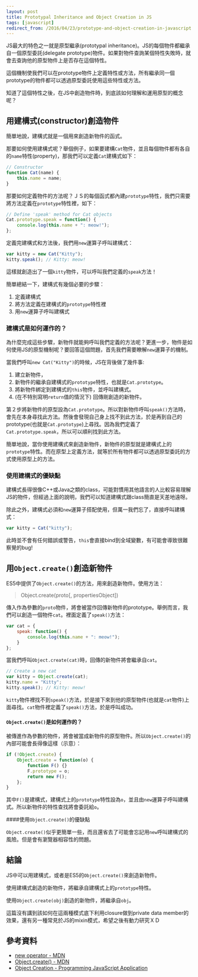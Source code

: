 ```yaml
---
layout: post
title: Prototypal Inheritance and Object Creation in JS
tags: [javascript]
redirect_from: /2016/04/23/prototype-and-object-creation-in-javascript
---
```


JS最大的特色之一就是原型繼承(prototypal inheritance)。JS的每個物件都繼承自一個原型委託(delegate prototype)物件。如果對物件查詢某個特性失敗時，就會去查詢他的原型物件上是否存在這個特性。

這個機制使我們可以在prototype物件上定義特性或方法，所有繼承同一個prototype的物件都可以透過原型委託使用這些特性或方法。

知道了這個特性之後，在JS中創造物件時，到底該如何理解和運用原型的概念呢？

## 用建構式(constructor)創造物件

簡單地說，建構式就是一個用來創造新物件的函式。

那要如何使用建構式呢？舉個例子，如果要建構`Cat`物件，並且每個物件都有各自的`name`特性(property)，那我們可以定義`Cat`建構式如下：

~~~jsx
// Constructor
function Cat(name) {
	this.name = name;
}
~~~

那要如何定義物件的方法呢？ＪＳ的每個函式都內建`prototype`特性，我們只需要將方法定義在`prototype`特性裡，如下：

~~~jsx
// Define 'speak' method for Cat objects
Cat.prototype.speak = function() {
	console.log(this.name + ": meow!");
};
~~~

定義完建構式和方法後，我們用`new`運算子呼叫建構式：

~~~jsx
var kitty = new Cat("Kitty");
kitty.speak(); // Kitty: meow!
~~~

這樣就創造出了一個`kitty`物件，可以呼叫我們定義的`speak`方法！

簡單總結一下，建構式有幾個必要的步驟：

1. 定義建構式
2. 將方法定義在建構式的`prototype`特性裡
3. 用`new`運算子呼叫建構式

### 建構式是如何運作的？

為什麼完成這些步驟，新物件就能夠呼叫我們定義的方法呢？更進一步，物件是如何使用JS的原型機制呢？要回答這個問題，首先我們需要瞭解`new`運算子的機制。

當我們呼叫`new Cat("Kitty")`的時候，JS在背後做了幾件事:

1. 建立新物件，
2. 新物件的繼承自建構式的`prototype`特性，也就是`Cat.prototype`。
3. 將新物件綁定到建構式的`this`物件，並呼叫建構式。
4. (在不特別寫明`return`值的情況下) 回傳剛創造的新物件。

第２步將新物件的原型設為`Cat.prototype`。所以對新物件呼叫`speak()`方法時，會先在本身尋找此方法。然後會發現自己身上找不到此方法，於是再到自己的prototype(也就是`Cat.prototype`)上尋找。因為我們定義了`Cat.prototype.speak`，所以可以順利找到此方法。

簡單地說，當你使用建構式來創造新物件，新物件的原型就是建構式上的`prototype`特性。而在原型上定義方法，就等於所有物件都可以透過原型委託的方式使用原型上的方法。

### 使用建構式的優缺點

建構式長得很像C++或Java之類的class，可能對慣用其他語言的人比較容易理解JS的物件，但經過上面的說明，我們可以知道建構式跟class簡直是天差地遠呀。

除此之外，建構式必須和`new`運算子搭配使用，但萬一我們忘了，直接呼叫建構式：

~~~jsx
var kitty = Cat("kitty");
~~~

此時並不會有任何錯誤或警告，`this`會直接bind到全域變數，有可能會導致很難察覺的bug!

## 用`Object.create()`創造新物件

ES5中提供了`Object.create()`的方法，用來創造新物件。使用方法：

> Object.create(proto[, propertiesObject])

傳入作為參數的`proto`物件，將會被當作回傳新物件的prototype。舉例而言，我們可以創造一個物件`cat`。裡面定義了`speak()`方法：

~~~jsx
var cat = {
	speak: function() {
		console.log(this.name + ": meow!");
	}
};
~~~

當我們呼叫`Object.create(cat)`時，回傳的新物件將會繼承自`cat`。

~~~jsx
// Create a new cat
var kitty = Object.create(cat);
kitty.name = "Kitty";
kitty.speak(); // Kitty: meow!
~~~

`kitty`物件裡找不到`speak()`方法，於是接下來到他的原型物件(也就是`cat`物件)上面尋找。`cat`物件裡定義了`speak()`方法，於是呼叫成功。

#### `Object.create()`是如何運作的？

被傳進作為參數的物件，將會被當成新物件的原型物件。所以`Object.create()`的內部可能會長得像這樣（示意）：

~~~jsx
if (!Object.create) {
	Object.create = function(o) {
		function F() {}
		F.prototype = o;
		return new F();
	};
}
~~~

其中`F()`是建構式，建構式上的`prototype`特性設為`o`，並且由`new`運算子呼叫建構式。所以新物件的特性查找將會委託給`o`。

####使用`Object.create()`的優缺點

`Object.create()`似乎更簡單一些，而且還省去了可能會忘記用`new`呼叫建構式的風險。但是會有瀏覽器相容性的問題。

## 結論

JS中可以用建構式，或者是ES5的`Object.create()`來創造新物件。

使用建構式創造的新物件，將繼承自建構式上的`prototype`特性。

使用`Object.create(obj)`創造的新物件，將繼承自`obj`。

這篇沒有講到該如何在這兩種模式底下利用closure做到private data member的效果，還有另一種常見於JS的mixin模式，希望之後有動力研究ＸＤ

## 參考資料

* [new operator - MDN](https://developer.mozilla.org/en-US/docs/Web/JavaScript/Reference/Operators/new)
* [Object.create() - MDN](https://developer.mozilla.org/en-US/docs/Web/JavaScript/Reference/Global_Objects/Object/create)
* [Object Creation - Programming JavaScript Application](http://chimera.labs.oreilly.com/books/1234000000262/ch03.html#object_creation)
